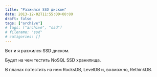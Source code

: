 ```yaml
---
title: "Разжился SSD диском"
date: 2013-12-02T11:55:00+00:00
draft: false
tags: ["archive"]
# tags: ["archive", "ssd"]
# filename: "ssd"
# catigories: []
---
```


Вот и я разжился SSD диском.

<!-- ![SSD диск](./02.12.13+-+1) -->

Будет на чем тестить NoSQL SSD хранилища.

В планах потестить на нем RocksDB, LevelDB и, возможно, RethinkDB.

<!-- PS: а вот так он встал в мой ноут

![SSD в ноутбуке](./02.12.13+-+2)
 -->